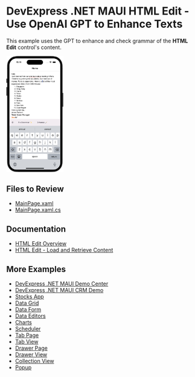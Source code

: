 # DevExpress .NET MAUI HTML Edit - Use OpenAI GPT to Enhance Texts

This example uses the GPT to enhance and check grammar of the **HTML Edit** control's content.

<img src="html-edit-ai-assistant.png" width="30%"/>

## Files to Review

- [MainPage.xaml](MainPage.xaml)
- [MainPage.xaml.cs](MainPage.xaml.cs)

## Documentation

- [HTML Edit Overview](https://docs.devexpress.com/MAUI/404635)
- [HTML Edit - Load and Retrieve Content](https://docs.devexpress.com/MAUI/404637/html-edit/load-and-obtain-markup)

## More Examples

* [DevExpress .NET MAUI Demo Center](https://github.com/DevExpress-Examples/maui-demo-app)
* [DevExpress .NET MAUI CRM Demo](https://github.com/DevExpress-Examples/maui-crm-demo)
* [Stocks App](https://github.com/DevExpress-Examples/maui-stocks-mini)
* [Data Grid](https://github.com/DevExpress-Examples/maui-data-grid-get-started)
* [Data Form](https://github.com/DevExpress-Examples/maui-data-form-get-started)
* [Data Editors](https://github.com/DevExpress-Examples/maui-editors-get-started)
* [Charts](https://github.com/DevExpress-Examples/maui-charts)
* [Scheduler](https://github.com/DevExpress-Examples/maui-scheduler-get-started)
* [Tab Page](https://github.com/DevExpress-Examples/maui-tab-page-get-started)
* [Tab View](https://github.com/DevExpress-Examples/maui-tab-view-get-started)
* [Drawer Page](https://github.com/DevExpress-Examples/maui-drawer-page-get-started)
* [Drawer View](https://github.com/DevExpress-Examples/maui-drawer-view-get-started)
* [Collection View](https://github.com/DevExpress-Examples/maui-collection-view-get-started)
* [Popup](https://github.com/DevExpress-Examples/maui-popup-get-started)
